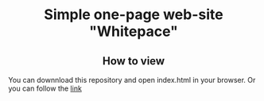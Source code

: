 <h1 align="center">Simple one-page web-site "Whitepace"</h1>
<h2 align="center">How to view</h2>
<p>You can downnload this repository and open index.html in your browser. Or you can follow the <a href="https://kovalinam.github.io/whitepace/" target="_blank">link</a>
